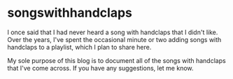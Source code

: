 # songswithhandclaps
I once said that I had never heard a song with handclaps that I didn't like. Over the years, I've spent the occasional minute or two adding songs with handclaps to a playlist, which I plan to share here.

My sole purpose of this blog is to document all of the songs with handclaps that I've come across. If you have any suggestions, let me know.
